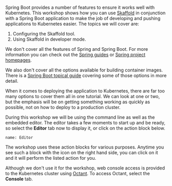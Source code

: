 Spring Boot provides a number of features to ensure it works well with Kubernetes. This workshop shows how you can use [Skaffold](https://skaffold.dev/) in conjunction with a Spring Boot application to make the job of developing and pushing applications to Kubernetes easier. The topics we will cover are:

1. Configuring the Skaffold tool.
2. Using Skaffold in developer mode.

We don't cover all the features of Spring and Spring Boot. For more information you can check out the [Spring guides](https://spring.io/guides) or [Spring project homepages](https://spring.io/projects).

We also don't cover all the options available for building container images. There is a [Spring Boot topical guide](https://spring.io/guides/top/spring-boot-docker) covering some of those options in more detail.

When it comes to deploying the application to Kubernetes, there are far too many options to cover them all in one tutorial. We can look at one or two, but the emphasis will be on getting something working as quickly as possible, not on how to deploy to a production cluster.

During this workshop we will be using the command line as well as the embedded editor. The editor takes a few moments to start up and be ready, so select the **Editor** tab now to display it, or click on the action block below.

```dashboard:open-dashboard
name: Editor
```

The workshop uses these action blocks for various purposes. Anytime you see such a block with the icon on the right hand side, you can click on it and it will perform the listed action for you.

Although we don't use it for the workshop, web console access is provided to the Kubernetes cluster using [Octant](https://octant.dev/). To access Octant, select the **Console** tab.
